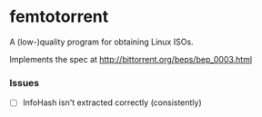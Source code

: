 # femtotorrent

A (low-)quality program for obtaining Linux ISOs.

Implements the spec at http://bittorrent.org/beps/bep_0003.html

### Issues
- [ ] InfoHash isn't extracted correctly (consistently)
